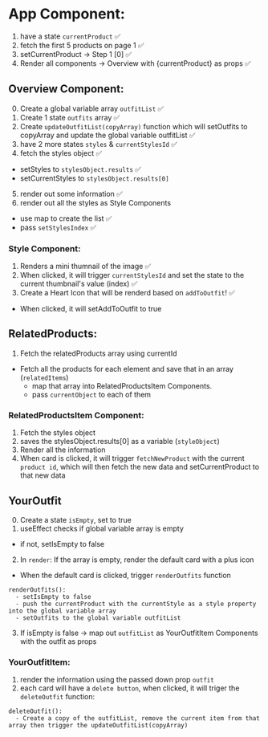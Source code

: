 # App Component:
1. have a state `currentProduct` ✅
2. fetch the first 5 products on page 1 ✅
3. setCurrentProduct -> Step 1 [0] ✅
4. Render all components -> Overview with {currentProduct} as props ✅
                         
## Overview Component:
0. Create a global variable array `outfitList` ✅
1. Create 1 state `outfits` array ✅
2. Create `updateOutfitList(copyArray)` function which will setOutfits to copyArray and update the global variable outfitList ✅
3. have 2 more states `styles` & `currentStylesId` ✅
4. fetch the styles object ✅
  - setStyles to `stylesObject.results` ✅
  - setCurrentStyles to `stylesObject.results[0]`
5. render out some information ✅
6. render out all the styles as Style Components
  - use map to create the list ✅
  - pass `setStylesIndex` ✅
  
### Style Component:
1. Renders a mini thumnail of the image ✅
2. When clicked, it will trigger `currentStylesId` and set the state to the current thumbnail's value (index) ✅
3. Create a Heart Icon that will be renderd based on `addToOutfit`! ✅
  - When clicked, it will setAddToOutfit to true 

## RelatedProducts:
1. Fetch the relatedProducts array using currentId
  - Fetch all the products for each element and save that in an array (`relatedItems`)
    - map that array into RelatedProductsItem Components.
    - pass `currentObject` to each of them

### RelatedProductsItem Component:
1. Fetch the styles object
2. saves the stylesObject.results[0] as a variable (`styleObject`)
3. Render all the information
4. When card is clicked, it will trigger `fetchNewProduct` with the current `product id`, which will then fetch the new data and setCurrentProduct to that new data

## YourOutfit
0. Create a state `isEmpty`, set to true
1. useEffect checks if global variable array is empty
  - if not, setIsEmpty to false 
2. In `render`: If the array is empty, render the default card with a plus icon
  - When the default card is clicked, trigger `renderOutfits` function
```
renderOutfits():
  - setIsEmpty to false
  - push the currentProduct with the currentStyle as a style property into the global variable array
  - setOutfits to the global variable outfitList
```
3. If isEmpty is false -> map out `outfitList` as YourOutfitItem Components with the outfit as props

### YourOutfitItem:
1. render the information using the passed down prop `outfit`
2. each card will have a `delete button`, when clicked, it will triger the `deleteOutfit` function:
```
deleteOutfit():
  - Create a copy of the outfitList, remove the current item from that array then trigger the updateOutfitList(copyArray)
```